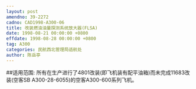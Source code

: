 ```yaml
---
layout: post
amendno: 39-2272
cadno: CAD1998-A300-06
title: 改装燃油油量探测系统放大器(FLSA)
date: 1998-08-21 00:00:00 +0800
effdate: 1998-08-28 00:00:00 +0800
tag: A300
categories: 民航西北管理局适航处
author: 陈岳亭
---
```


##适用范围:
所有在生产进行了4801改装(即飞机装有配平油箱)而未完成11683改装(空客SB A300-28-6055)的空客A300-600系列飞机。

